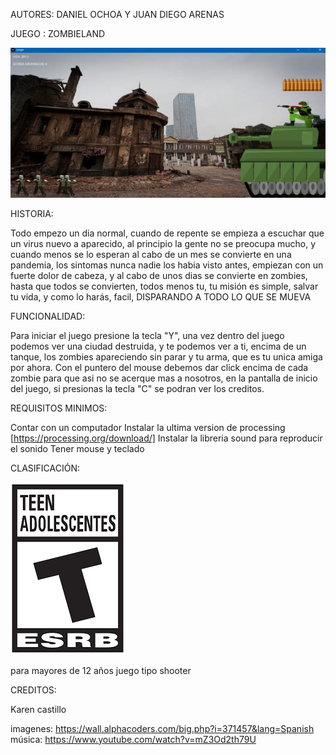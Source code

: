 AUTORES: DANIEL OCHOA Y JUAN DIEGO ARENAS

JUEGO : ZOMBIELAND

![banner](https://github.com/Computer-Programming-I-UIS/game-zombinvasion/blob/main/Captura.JPG)


HISTORIA:

Todo empezo un dia normal, cuando de repente se empieza a escuchar que un virus nuevo a aparecido, al principio la gente no se preocupa mucho, y cuando menos se lo esperan al cabo de un mes se convierte en una pandemia, los sintomas nunca nadie los habia visto antes, empiezan con un fuerte dolor de cabeza, y al cabo de unos dias se convierte en zombies, hasta que todos se convierten, todos menos tu, tu misión es simple, salvar tu vida, y como lo harás, facil, DISPARANDO A TODO LO QUE SE MUEVA


FUNCIONALIDAD:

Para iniciar el juego presione la tecla "Y", una vez dentro del juego podemos ver una ciudad destruida, y te podemos ver a ti, encima de un tanque, los zombies apareciendo sin parar y tu arma, que es tu unica amiga por ahora. Con el puntero del mouse debemos dar click encima de cada zombie para que asi no se acerque mas a nosotros, en la pantalla de inicio del juego, si presionas la tecla "C" se podran ver los creditos. 

REQUISITOS MINIMOS:


Contar con un computador
Instalar la ultima version de processing [https://processing.org/download/]
Instalar la libreria sound para reproducir el sonido
Tener mouse y teclado

CLASIFICACIÓN:

![clasificacion](https://github.com/Computer-Programming-I-UIS/game-zombinvasion/blob/main/descarga.png)

para mayores de 12 años
juego tipo shooter 


CREDITOS: 

Karen castillo

imagenes: https://wall.alphacoders.com/big.php?i=371457&lang=Spanish
música: https://www.youtube.com/watch?v=mZ3Od2th79U
